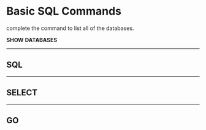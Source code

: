 # Basic SQL Commands

complete the command to list all of the databases.

**SHOW** **DATABASES**

---
SQL
---

---
SELECT
---

--- 
GO
---